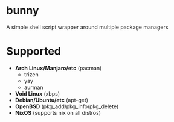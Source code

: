 # bunny
A simple shell script wrapper around multiple package managers

# Supported
-  **Arch Linux/Manjaro/etc** (pacman)
    - trizen
    - yay
    - aurman
- **Void Linux** (xbps)
- **Debian/Ubuntu/etc** (apt-get)
- **OpenBSD** (pkg_add/pkg_info/pkg_delete)
- **NixOS** (supports nix on all distros)

